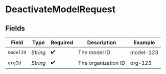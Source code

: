# DeactivateModelRequest


## Fields

| Field               | Type                | Required            | Description         | Example             |
| ------------------- | ------------------- | ------------------- | ------------------- | ------------------- |
| `modelId`           | *String*            | :heavy_check_mark:  | The model ID        | model-123           |
| `orgId`             | *String*            | :heavy_check_mark:  | The organization ID | org-123             |
